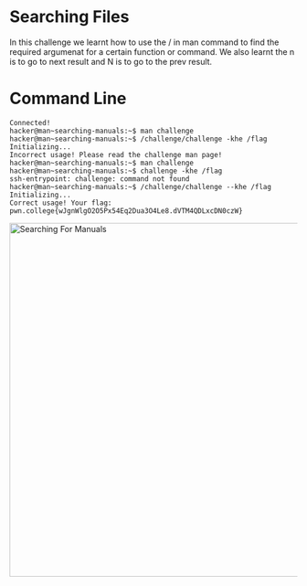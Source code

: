 # Searching Files
In this challenge we learnt how to use the / in man command to find the required argumenat for a certain function or command. We also learnt the n is to go to next result and N
is to go to the prev result.
# Command Line
```
Connected!
hacker@man~searching-manuals:~$ man challenge
hacker@man~searching-manuals:~$ /challenge/challenge -khe /flag
Initializing...
Incorrect usage! Please read the challenge man page!
hacker@man~searching-manuals:~$ man challenge
hacker@man~searching-manuals:~$ challenge -khe /flag
ssh-entrypoint: challenge: command not found
hacker@man~searching-manuals:~$ /challenge/challenge --khe /flag
Initializing...
Correct usage! Your flag: pwn.college{wJgnWlgO2O5Px54Eq2Dua3O4Le8.dVTM4QDLxcDN0czW}
```
<img width="619" alt="Searching For Manuals" src="https://github.com/user-attachments/assets/c3ed69d1-b692-4d70-ab4b-dc525c482d17">
